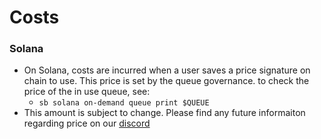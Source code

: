 # Costs

### Solana

* On Solana, costs are incurred when a user saves a price signature on chain to use.  This price is set by the queue governance. to check the price of the in use queue, see:
  * `sb solana on-demand queue print $QUEUE`
* This amount is subject to change. Please find any future informaiton regarding price on our [discord](https://discord.com/invite/switchboardxyz)
